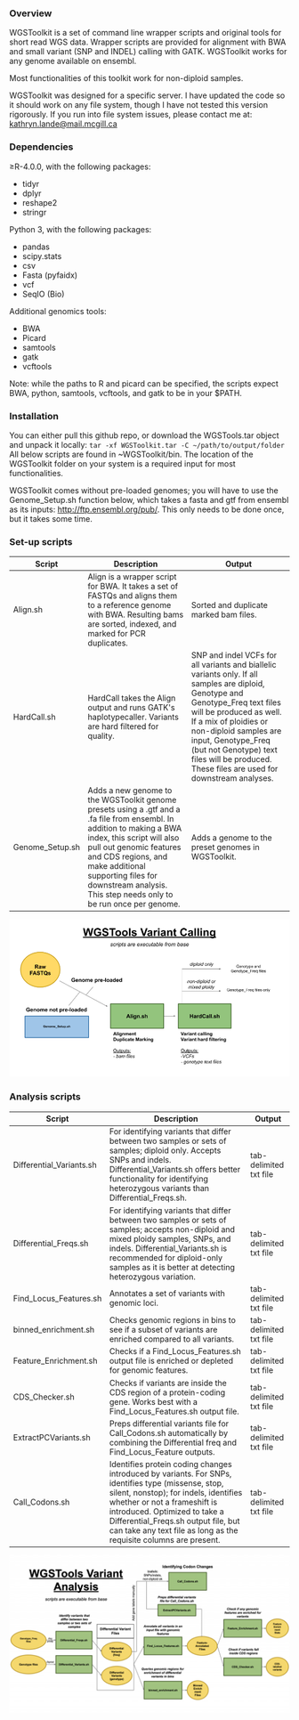 ### Overview

WGSToolkit is a set of command line wrapper scripts and original tools for short read WGS data. Wrapper scripts are provided for alignment with BWA and small variant (SNP and INDEL) calling with GATK. WGSToolkit works for any genome available on ensembl.

Most functionalities of this toolkit work for non-diploid samples.

WGSToolkit was designed for a specific server. I have updated the code so it should work on any file system, though I have not tested this version rigorously. If you run into file system issues, please contact me at: kathryn.lande@mail.mcgill.ca


### Dependencies
≥R-4.0.0, with the following packages:
- tidyr
- dplyr
- reshape2
- stringr

Python 3, with the following packages:
- pandas
- scipy.stats
- csv
- Fasta (pyfaidx)
- vcf
- SeqIO (Bio)

Additional genomics tools:
- BWA
- Picard
- samtools
- gatk
- vcftools

Note: while the paths to R and picard can be specified, the scripts expect BWA, python, samtools, vcftools, and gatk to be in your $PATH.


### Installation
You can either pull this github repo, or download the WGSTools.tar object and unpack it locally:
`tar -xf WGSToolkit.tar -C ~/path/to/output/folder`
All below scripts are found in ~WGSToolkit/bin. The location of the WGSToolkit folder on your system is a required input for most functionalities. 

WGSToolkit comes without pre-loaded genomes; you will have to use the Genome_Setup.sh function below, which takes a fasta and gtf from ensembl as its inputs: http://ftp.ensembl.org/pub/. This only needs to be done once, but it takes some time. 


### Set-up scripts
| Script | Description | Output |
|-------|--------|----------|
| Align.sh | Align is a wrapper script for BWA. It takes a set of FASTQs and aligns them to a reference genome with BWA. Resulting bams are sorted, indexed, and marked for PCR duplicates. | Sorted and duplicate marked bam files.|
| HardCall.sh | HardCall takes the Align output and runs GATK's haplotypecaller. Variants are hard filtered for quality. | SNP and indel VCFs for all variants and biallelic variants only. If all samples are diploid, Genotype and Genotype_Freq text files will be produced as well. If a mix of ploidies or non-diploid samples are input, Genotype_Freq (but not Genotype) text files will be produced. These files are used for downstream analyses.|
| Genome_Setup.sh | Adds a new genome to the WGSToolkit genome presets using a .gtf and a .fa file from ensembl. In addition to making a BWA index, this script will also pull out genomic features and CDS regions, and make additional supporting files for downstream analysis. This step needs only to be run once per genome. | Adds a genome to the preset genomes in WGSToolkit.|

![Set-up pipeline](https://github.com/katlande/WGSToolkit/blob/main/WGSToolkit_Setup.png?raw=true)




### Analysis scripts 
| Script | Description | Output |
|-------|--------|----------|
| Differential_Variants.sh | For identifying variants that differ between two samples or sets of samples; diploid only. Accepts SNPs and indels. Differential_Variants.sh offers better functionality for identifying heterozygous variants than Differential_Freqs.sh. | tab-delimited txt file |
| Differential_Freqs.sh | For identifying variants that differ between two samples or sets of samples; accepts non-diploid and mixed ploidy samples, SNPs, and indels. Differential_Variants.sh is recommended for diploid-only samples as it is better at detecting heterozygous variation. | tab-delimited txt file |
| Find_Locus_Features.sh | Annotates a set of variants with genomic loci. | tab-delimited txt file|
| binned_enrichment.sh | Checks genomic regions in bins to see if a subset of variants are enriched compared to all variants. | tab-delimited txt file |
| Feature_Enrichment.sh | Checks if a Find_Locus_Features.sh output file is enriched or depleted for genomic features. | tab-delimited txt file |
| CDS_Checker.sh | Checks if variants are inside the CDS region of a protein-coding gene. Works best with a Find_Locus_Features.sh output file. | tab-delimited txt file |
| ExtractPCVariants.sh | Preps differential variants file for Call_Codons.sh automatically by combining the Differential freq and Find_Locus_Feature outputs. | tab-delimited txt file|
| Call_Codons.sh | Identifies protein coding changes introduced by variants. For SNPs, identifies type (missense, stop, silent, nonstop); for indels, identifies whether or not a frameshift is introduced. Optimized to take a Differential_Freqs.sh output file, but can take any text file as long as the requisite columns are present. | tab-delimited txt file |

![analysis tool pipelines](https://github.com/katlande/WGSToolkit/blob/main/WGSToolkit_Analysis_Tools.png?raw=true)


